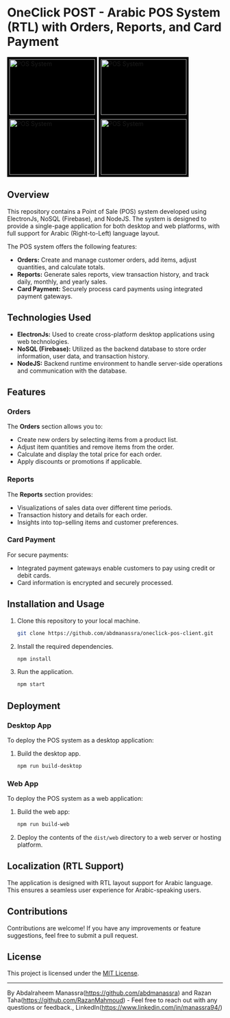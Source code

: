 # OneClick POST - Arabic POS System (RTL) with Orders, Reports, and Card Payment
<img src="https://github.com/abdmanassra/oneclick-pos-client/assets/40340485/d6ef3399-a6e1-4446-9511-c802f8c20f14" alt="POS System" width="200" height="130" style="background-color: black; padding: 5px;">
<img src="https://github.com/abdmanassra/oneclick-pos-client/assets/40340485/d835539e-2306-4656-bed6-ad054448896d" alt="POS System" width="200" height="130" style="background-color: black; padding: 5px;">
<img src="https://github.com/abdmanassra/oneclick-pos-client/assets/40340485/e78b7418-01b2-4979-9388-8b08a2d842d2" alt="POS System" width="200" height="130" style="background-color: black; padding: 5px;">
<img src="https://github.com/abdmanassra/oneclick-pos-client/assets/40340485/1a0f19e2-faba-4571-9c5f-ccb79d280d6b" alt="POS System" width="200" height="130" style="background-color: black; padding: 5px;">

## Overview

This repository contains a Point of Sale (POS) system developed using ElectronJs, NoSQL (Firebase), and NodeJS. The system is designed to provide a single-page application for both desktop and web platforms, with full support for Arabic (Right-to-Left) language layout.

The POS system offers the following features:
- **Orders:** Create and manage customer orders, add items, adjust quantities, and calculate totals.
- **Reports:** Generate sales reports, view transaction history, and track daily, monthly, and yearly sales.
- **Card Payment:** Securely process card payments using integrated payment gateways.

## Technologies Used

- **ElectronJs:** Used to create cross-platform desktop applications using web technologies.
- **NoSQL (Firebase):** Utilized as the backend database to store order information, user data, and transaction history.
- **NodeJS:** Backend runtime environment to handle server-side operations and communication with the database.

## Features

### Orders

The **Orders** section allows you to:
- Create new orders by selecting items from a product list.
- Adjust item quantities and remove items from the order.
- Calculate and display the total price for each order.
- Apply discounts or promotions if applicable.

### Reports

The **Reports** section provides:
- Visualizations of sales data over different time periods.
- Transaction history and details for each order.
- Insights into top-selling items and customer preferences.

### Card Payment

For secure payments:
- Integrated payment gateways enable customers to pay using credit or debit cards.
- Card information is encrypted and securely processed.

## Installation and Usage

1. Clone this repository to your local machine.
   ```sh
   git clone https://github.com/abdmanassra/oneclick-pos-client.git
2. Install the required dependencies.
     ```sh
   npm install
3. Run the application.
      ```sh
   npm start

## Deployment

### Desktop App

To deploy the POS system as a desktop application:

1. Build the desktop app.
   ```sh
   npm run build-desktop
   
### Web App

To deploy the POS system as a web application:

1. Build the web app:
   ```sh
   npm run build-web
2. Deploy the contents of the `dist/web` directory to a web server or hosting platform.

## Localization (RTL Support)

The application is designed with RTL layout support for Arabic language. This ensures a seamless user experience for Arabic-speaking users.

## Contributions

Contributions are welcome! If you have any improvements or feature suggestions, feel free to submit a pull request.

## License

This project is licensed under the [MIT License](LICENSE).

---
By Abdalraheem Manassra(https://github.com/abdmanassra) and Razan Taha(https://github.com/RazanMahmoud) - Feel free to reach out with any questions or feedback., LinkedIn(https://www.linkedin.com/in/manassra94/)
